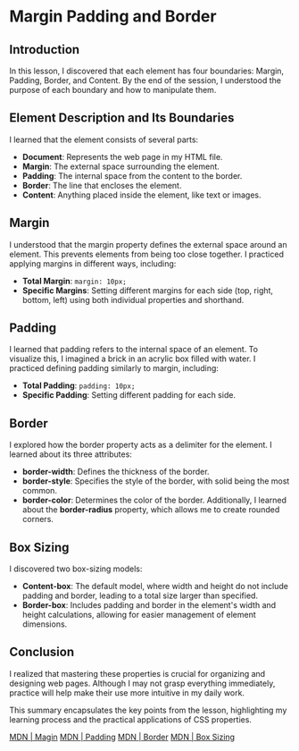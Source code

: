 # Margin Padding and Border

## Introduction
In this lesson, I discovered that each element has four boundaries: Margin, Padding, Border, and Content. By the end of the session, I understood the purpose of each boundary and how to manipulate them.

## Element Description and Its Boundaries
I learned that the element consists of several parts:
- **Document**: Represents the web page in my HTML file.
- **Margin**: The external space surrounding the element.
- **Padding**: The internal space from the content to the border.
- **Border**: The line that encloses the element.
- **Content**: Anything placed inside the element, like text or images.

## Margin
I understood that the margin property defines the external space around an element. This prevents elements from being too close together. I practiced applying margins in different ways, including:
- **Total Margin**: `margin: 10px;`
- **Specific Margins**: Setting different margins for each side (top, right, bottom, left) using both individual properties and shorthand.

## Padding
I learned that padding refers to the internal space of an element. To visualize this, I imagined a brick in an acrylic box filled with water. I practiced defining padding similarly to margin, including:
- **Total Padding**: `padding: 10px;`
- **Specific Padding**: Setting different padding for each side.

## Border
I explored how the border property acts as a delimiter for the element. I learned about its three attributes:
- **border-width**: Defines the thickness of the border.
- **border-style**: Specifies the style of the border, with solid being the most common.
- **border-color**: Determines the color of the border.
Additionally, I learned about the **border-radius** property, which allows me to create rounded corners.

## Box Sizing
I discovered two box-sizing models:
- **Content-box**: The default model, where width and height do not include padding and border, leading to a total size larger than specified.
- **Border-box**: Includes padding and border in the element's width and height calculations, allowing for easier management of element dimensions.

## Conclusion
I realized that mastering these properties is crucial for organizing and designing web pages. Although I may not grasp everything immediately, practice will help make their use more intuitive in my daily work. 

This summary encapsulates the key points from the lesson, highlighting my learning process and the practical applications of CSS properties.

[MDN | Magin](https://developer.mozilla.org/en-US/docs/Web/CSS/margin)
[MDN | Padding](https://developer.mozilla.org/en-US/docs/Web/CSS/padding)
[MDN | Border](https://developer.mozilla.org/en-US/docs/Web/CSS/border)
[MDN | Box Sizing](https://developer.mozilla.org/en-US/docs/Web/CSS/box-sizing)